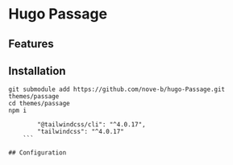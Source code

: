# Hugo Passage

## Features

## Installation

```
git submodule add https://github.com/nove-b/hugo-Passage.git themes/passage
cd themes/passage
npm i
```

```
		"@tailwindcss/cli": "^4.0.17",
		"tailwindcss": "^4.0.17"
    ```

## Configuration
